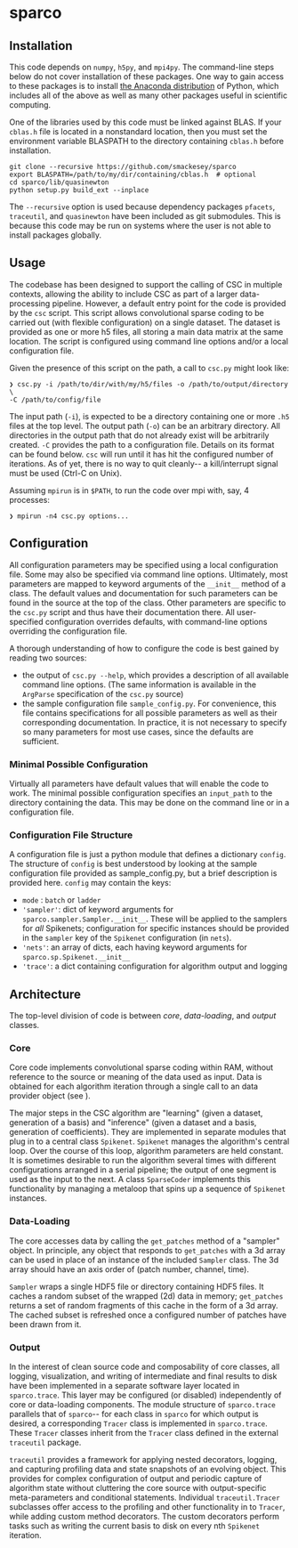 # sparco

## Installation

This code depends on `numpy`, `h5py`, and `mpi4py`. The command-line steps below do not cover installation of these packages. One way to gain access to these packages is to install [the Anaconda distribution](http://continuum.io/downloads) of Python, which includes all of the above as well as many other packages useful in scientific computing.

One of the libraries used by this code must be linked against BLAS. If your `cblas.h` file is located in a nonstandard location, then you must set the environment variable BLASPATH to the directory containing `cblas.h` before installation.

    git clone --recursive https://github.com/smackesey/sparco
    export BLASPATH=/path/to/my/dir/containing/cblas.h  # optional
    cd sparco/lib/quasinewton
    python setup.py build_ext --inplace

The `--recursive` option is used because dependency packages `pfacets`, `traceutil`, and `quasinewton` have been included as git submodules. This is because this code may be run on systems where the user is not able to install packages globally.

## Usage

The codebase has been designed to support the calling of CSC in multiple contexts, allowing the ability to include CSC as part of a larger data-processing pipeline. However, a default entry point for the code is provided by the `csc` script. This script allows convolutional sparse coding to be carried out (with flexible configuration) on a single dataset. The dataset is provided as one or more h5 files, all storing a main data matrix at the same location. The script is configured using command line options and/or a local configuration file.

Given the presence of this script on the path, a call to `csc.py` might look like:

    ❯ csc.py -i /path/to/dir/with/my/h5/files -o /path/to/output/directory \
    -C /path/to/config/file

The input path (`-i`), is expected to be a directory containing one or more `.h5` files at the top level. The output path (`-o`) can be an arbitrary directory. All directories in the output path that do not already exist will be arbitrarily created. `-C` provides the path to a configuration file. Details on its format can be found below. `csc` will run until it has hit the configured number of iterations. As of yet, there is no way to quit cleanly-- a kill/interrupt signal must be used (Ctrl-C on Unix).

Assuming `mpirun` is in `$PATH`, to run the code over mpi with, say, 4 processes:

    ❯ mpirun -n4 csc.py options...

## Configuration

All configuration parameters may be specified using a local configuration file. Some may also be specified via command line options. Ultimately, most parameters are mapped to keyword arguments of the `__init__` method of a class. The default values and documentation for such parameters can be found in the source at the top of the class. Other parameters are specific to the `csc.py` script and thus have their documentation there.  All user-specified configuration overrides defaults, with command-line options overriding the configuration file.

A thorough understanding of how to configure the code is best gained by reading two sources:

- the output of `csc.py --help`, which provides a description of all available command line options. (The same information is available in the `ArgParse` specification of the `csc.py` source)
- the sample configuration file `sample_config.py`. For convenience, this file contains specifications for all possible parameters as well as their corresponding documentation. In practice, it is not necessary to specify so many parameters for most use cases, since the defaults are sufficient.

### Minimal Possible Configuration

Virtually all parameters have default values that will enable the code to work. The minimal possible configuration specifies an `input_path` to the directory containing the data. This may be done on the command line or in a configuration file.

### Configuration File Structure

A configuration file is just a python module that defines a dictionary `config`. The structure of `config` is best understood by looking at the sample configuration file provided as sample_config.py, but a brief description is provided here. `config` may contain the keys:

- `mode` : `batch` or `ladder`
- `'sampler'`: dict of keyword arguments for `sparco.sampler.Sampler.__init__`. These will be applied to the samplers for *all* Spikenets; configuration for specific instances should be provided in the `sampler` key of the `Spikenet` configuration (in `nets`).
- `'nets'`: an array of dicts, each having keyword arguments for `sparco.sp.Spikenet.__init__`
- `'trace'`: a dict containing configuration for algorithm output and logging

## Architecture

The top-level division of code is between *core*, *data-loading*, and *output* classes.

### Core

Core code implements convolutional sparse coding within RAM, without reference to the source or meaning of the data used as input. Data is obtained for each algorithm iteration through a single call to an data provider object (see [](#data-loading)).

The major steps in the CSC algorithm are "learning" (given a dataset, generation of a basis) and "inference" (given a dataset and a basis, generation of coefficients). They are implemented in separate modules that plug in to a central class `Spikenet`. `Spikenet` manages the algorithm's central loop. Over the course of this loop, algorithm parameters are held constant. It is sometimes desirable to run the algorithm several times with different configurations arranged in a serial pipeline; the output of one segment is used as the input to the next. A class `SparseCoder` implements this functionality by managing a metaloop that spins up a sequence of `Spikenet` instances.

### Data-Loading

The core accesses data by calling the `get_patches` method of a "sampler" object. In principle, any object that responds to `get_patches` with a 3d array can be used in place of an instance of the included `Sampler` class. The 3d array should have an axis order of (patch number, channel, time).

`Sampler` wraps a single HDF5 file or directory containing HDF5 files. It caches a random subset of the wrapped (2d) data in memory; `get_patches` returns a set of random fragments of this cache in the form of a 3d array. The cached subset is refreshed once a configured number of patches have been drawn from it.

### Output

In the interest of clean source code and composability of core classes, all logging, visualization, and writing of intermediate and final results to disk have been implemented in a separate software layer located in `sparco.trace`. This layer may be configured (or disabled) independently of core or data-loading components. The module structure of `sparco.trace` parallels that of `sparco`-- for each class in `sparco` for which output is desired, a corresponding `Tracer` class is implemented in `sparco.trace`. These `Tracer` classes inherit from the `Tracer` class defined in the external `traceutil` package.

`traceutil` provides a framework for applying nested decorators, logging, and capturing profiling data and state snapshots of an evolving object. This provides for complex configuration of output and periodic capture of algorithm state without cluttering the core source with output-specific meta-parameters and conditional statements. Individual `traceutil.Tracer` subclasses offer access to the profiling and other functionality in to `Tracer`, while adding custom method decorators. The custom decorators perform tasks such as writing the current basis to disk on every nth `Spikenet` iteration.
